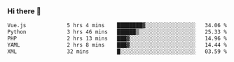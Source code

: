 ### Hi there 👋

<!--START_SECTION:waka-->

```txt
Vue.js             5 hrs 4 mins    ████████▓░░░░░░░░░░░░░░░░   34.06 %
Python             3 hrs 46 mins   ██████▒░░░░░░░░░░░░░░░░░░   25.33 %
PHP                2 hrs 13 mins   ███▓░░░░░░░░░░░░░░░░░░░░░   14.96 %
YAML               2 hrs 8 mins    ███▓░░░░░░░░░░░░░░░░░░░░░   14.44 %
XML                32 mins         █░░░░░░░░░░░░░░░░░░░░░░░░   03.59 %
```

<!--END_SECTION:waka-->

<!--
**Jonas-VanHaeken/Jonas-VanHaeken** is a ✨ _special_ ✨ repository because its `README.md` (this file) appears on your GitHub profile.

Here are some ideas to get you started:

- 🔭 I’m currently working on ...
- 🌱 I’m currently learning ...
- 👯 I’m looking to collaborate on ...
- 🤔 I’m looking for help with ...
- 💬 Ask me about ...
- 📫 How to reach me: ...
- 😄 Pronouns: ...
- ⚡ Fun fact: ...
-->
